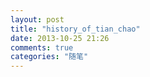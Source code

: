```yaml
---
layout: post
title: "history_of_tian_chao"
date: 2013-10-25 21:26
comments: true
categories: "随笔"
---
```

